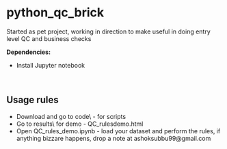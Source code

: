 # python_qc_brick
Started as pet project, working in direction to make useful in doing entry level QC and business checks

**Dependencies:**
    <ul>
    <li>Install Jupyter notebook</li>
</ul><br/>

## Usage rules
<ul>
<li> Download and go to code\ - for scripts</li>
<li> Go to results\ for demo - QC_rulesdemo.html</li>
<li> Open QC_rules_demo.ipynb - load your dataset and perform the rules, if anything bizzare happens, drop a note at <a>ashoksubbu99@gmail.com</a> </li>
</ul>
